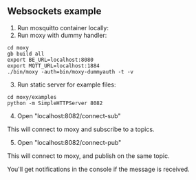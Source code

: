 ## Websockets example

1. Run mosquitto container locally:
2. Run moxy with dummy handler:
~~~
cd moxy
gb build all
export BE_URL=localhost:8080
export MQTT_URL=localhost:1884
./bin/moxy -auth=bin/moxy-dummyauth -t -v
~~~
3. Run static server for example files:
~~~
cd moxy/examples
python -m SimpleHTTPServer 8082
~~~
4. Open "localhost:8082/connect-sub"

  This will connect to moxy and subscribe to a topics.

5. Open "localhost:8082/connect-pub"

  This will connect to moxy, and publish on the same topic.

You'll get notifications in the console if the message is received.

